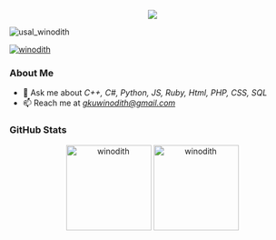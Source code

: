 <div align="center">
  <br>
  <strong>
    <img src="https://readme-typing-svg.herokuapp.com?font=Quicksand-Bold&color=00b4d8&size=50&center=true&vCenter=true&height=60&width=650&lines=Hi,+I'm+;Usal+Winodith+;I'm+Cybersecurity+Undergraduate!+;Web+Developer!+;AI+Developer!+;+IOT+Programmer+!+;Welcome+to+My+Profile!+;Ok..+Let's+go">
  </strong>
</div>


<p align="left">
  <img src="https://komarev.com/ghpvc/?username=winodith&label=Profile%20views&color=0e75b6&style=flat" alt="usal_winodith" />
</p>

<p align="left">
  <a href="https://twitter.com/winodith" target="blank"> 
    <img src="https://img.shields.io/twitter/follow/winodith?logo=twitter&style=for-the-badge" alt="winodith" />
  </a>
</p>

### About Me
- 💬 Ask me about *C++, C#, Python, JS, Ruby, Html, PHP, CSS, SQL*
- 📫 Reach me at *gkuwinodith@gmail.com*

### GitHub Stats
<p align="center">
  <img src="https://github-readme-stats.vercel.app/api/top-langs?username=winodith&show_icons=true&locale=en&layout=compact&theme=dark" alt="winodith" height="150" /> <img src="https://github-readme-stats.vercel.app/api?username=winodith&show_icons=true&locale=en&theme=dark" alt="winodith" height="150" />
</p>

